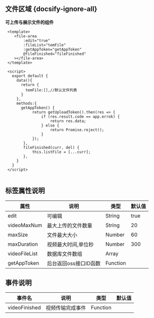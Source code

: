 ## 文件区域 {docsify-ignore-all}
 
**可上传与展示文件的组件**

```
 <template>
    <file-area
        :edit="true"
        :fileList="temFile"
        :getAppToken="getAppToken"
        @fileFinished="fileFinished"
    ></file-area>
 </template>

 <script>
   export default {
     data(){
       return {
         temFile:[],//默认文件列表
       }
     },
     methods:{
       getAppToken() {
            return getUploadToken().then(res => {
                if (res.result.code == app.errok) {
                    return res.data;
                } else {
                    return Promise.reject();
                }
            });
        },
        fileFinished(curr, del) {
            this.listFile = [...curr];
        },
     }
   }
 </script>
     
```


 
## 标签属性说明

| 属性 | 说明 | 类型 | 默认值 |
| --- | --- | --- | --- |
| edit | 可编辑 | String | true   |
| videoMaxNum | 最大上传的文件数量 | String |  20  |
| maxSize | 文件最大大小 | Number | 60 |   
| maxDuration | 视频最大时间,单位秒 | Number | 300 |
| videoFileList | 数据库文件数组 | Array |  |
| getAppToken | 后台返回oss接口ID函数 | Function | |

## 事件说明

| 事件名 | 说明 | 类型 | 默认值 |
| --- | --- | --- | --- |
| videoFinished | 视频传输完成事件 | Function |    |
 


 
